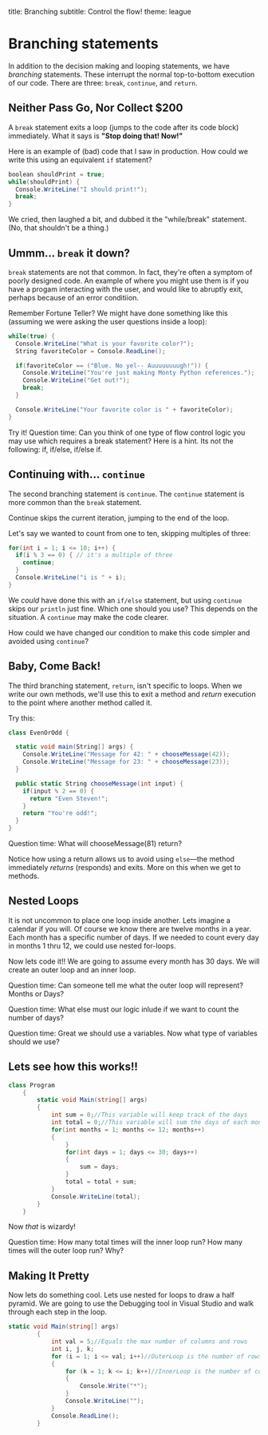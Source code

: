 title: Branching
subtitle: Control the flow!
theme: league

# Branching statements

In addition to the decision making and looping statements, we have *branching* statements. These interrupt the normal top-to-bottom execution of our code. There are three: `break`, `continue`, and `return`.

## Neither Pass Go, Nor Collect $200

A `break` statement exits a loop (jumps to the code after its code block) immediately. What it says is **"Stop doing that! Now!"**

Here is an example of (bad) code that I saw in production. How could we write this using an equivalent `if` statement?

```C#
boolean shouldPrint = true;
while(shouldPrint) {
  Console.WriteLine("I should print!");
  break;
}
```

We cried, then laughed a bit, and dubbed it the "while/break" statement. (No, that shouldn't be a thing.)

## Ummm… `break` it down?

`break` statements are not that common. In fact, they're often a symptom of poorly designed code. An example of where you might use them is if you have a progam interacting with the user, and would like to abruptly exit, perhaps because of an error conditiion.

Remember Fortune Teller? We might have done something like this (assuming we were asking the user questions inside a loop):

```C#
while(true) {
  Console.WriteLine("What is your favorite color?"); 
  String favoriteColor = Console.ReadLine();

  if(favoriteColor == ("Blue. No yel-- Auuuuuuuugh!")) {
    Console.WriteLine("You're just making Monty Python references.");
    Console.WriteLine("Get out!");
    break;
  }

  Console.WriteLine("Your favorite color is " + favoriteColor);
}
```
Try it!
Question time: Can you think of one type of flow control logic you may use which requires a break statement? Here is a hint. Its not the following: if, if/else, if/else if.

## Continuing with… `continue`

The second branching statement is `continue`. The `continue` statement is more common than the `break` statement.

Continue skips the current iteration, jumping to the end of the loop.

Let's say we wanted to count from one to ten, skipping multiples of three:

```C#
for(int i = 1; i <= 10; i++) {
  if(i % 3 == 0) { // it's a multiple of three
    continue;
  }
  Console.WriteLine("i is " + i);
}
```

We *could* have done this with an `if/else` statement, but using `continue` skips our `println` just fine. Which one should you use? This depends on the situation. A `continue` may make the code clearer.

How could we have changed our condition to make this code simpler and avoided using `continue`?

## Baby, Come Back!

The third branching statement, `return`, isn't specific to loops. When we write our own methods, we'll use this to exit a method and *return* execution to the point where another method called it.

Try this:
```C#
class EvenOrOdd {

  static void main(String[] args) {
    Console.WriteLine("Message for 42: " + chooseMessage(42));
    Console.WriteLine("Message for 23: " + chooseMessage(23));
  }

  public static String chooseMessage(int input) {
    if(input % 2 == 0) {
      return "Even Steven!";
    }
    return "You're odd!";
  }
}
```
Question time: What will chooseMessage(81) return?

Notice how using a return allows us to avoid using `else`—the method immediately *returns* (responds) and exits. More on this when we get to methods.

## Nested Loops

It is not uncommon to place one loop inside another. Lets imagine a calendar if you will. Of course we know there are twelve months in a year. Each month has a specific number of days.
If we needed to count every day in months 1 thru 12, we could use nested for-loops. 

Now lets code it!! We are going to assume every month has 30 days. We will create an outer loop and an inner loop. 

Question time: Can someone tell me what the outer loop will represent? Months or Days?

Question time: What else must our logic inlude if we want to count the number of days?

Question time: Great we should use a variables. Now what type of variables should we use?


## Lets see how this works!!

```C#
class Program
    {
        static void Main(string[] args)
        {
            int sum = 0;//This variable will keep track of the days 
            int total = 0;//This variable will sum the days of each month and save that value
            for(int months = 1; months <= 12; months++)
            {
				}	
                for(int days = 1; days <= 30; days++)
                {
                    sum = days;
                }
                total = total + sum;
            }
            Console.WriteLine(total);
        }
    }
```
Now *that* is wizardy!

Question time: How many total times will the inner loop run? How many times will the outer loop run? Why?

## Making It Pretty

Now lets do something cool. Lets use nested for loops to draw a half pyramid.
We are going to use the Debugging tool in Visual Studio and walk through each step in the loop.

```C#
static void Main(string[] args)
        {
            int val = 5;//Equals the max number of columns and rows
            int i, j, k;
            for (i = 1; i <= val; i++)//OuterLoop is the number of rows
            {
                for (k = 1; k <= i; k++)//InnerLoop is the number of columns
                {
                    Console.Write("*");
                }
                Console.WriteLine("");
            }
            Console.ReadLine();
        }
```


